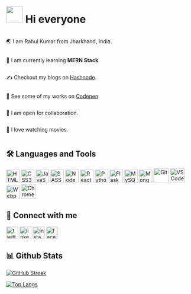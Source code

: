 <h1><img src="https://user-images.githubusercontent.com/18350557/176309783-0785949b-9127-417c-8b55-ab5a4333674e.gif" style="width:45px"/> Hi everyone</h1>
<!-- [Header](./github-header-image.png) -->
<!-- <img src="./github-header-image.png" alt="header image" width="100%" style="display: block"/> -->
<div style="display: flex;flex-direction:column;gap:-2px">
 <p>🌏 I am Rahul Kumar from Jharkhand, India.</p> 
 <p>🧠 I am currently learning <strong>MERN Stack</strong>.
 <p>✍ Checkout my blogs on <a href="https://rahulbaran.hashnode.dev/" target="_blank">Hashnode</a>.</p>
 <p>🚀 See some of my works on <a href="https://codepen.io/rahulbaran" target="_blank">Codepen</a>.</p>
 <p>🤝 I am open for collaboration.</p>
 <p>💜 I love watching movies.</p>
</div>
  
## 🛠️ Languages and Tools
<p align="left">
  <a href="https://developer.mozilla.org/en-US/docs/Glossary/HTML5" target="_blank" rel="noreferrer"><img src="https://cdn.jsdelivr.net/gh/devicons/devicon/icons/html5/html5-original.svg" width="36" height="36" alt="HTML5" /></a>
  <a href="https://www.w3.org/TR/CSS/#css" target="_blank" rel="noreferrer"><img src="https://cdn.jsdelivr.net/gh/devicons/devicon/icons/css3/css3-original.svg" width="36" height="36" alt="CSS3" /></a>
  <a href="https://developer.mozilla.org/en-US/docs/Web/JavaScript" target="_blank" rel="noreferrer"><img src="https://cdn.jsdelivr.net/gh/devicons/devicon/icons/javascript/javascript-original.svg" width="36" height="36" alt="JavaScript" /></a>
  <a href="https://sass-lang.com/" target="_blank" rel="noreferrer"><img src="https://cdn.jsdelivr.net/gh/devicons/devicon/icons/sass/sass-original.svg" width="36" height="36" alt="SASS" /></a>
   <a href="https://nodejs.org/en" target="_blank" rel="noreferrer"><img src="https://cdn.jsdelivr.net/gh/devicons/devicon/icons/nodejs/nodejs-original.svg" width="36" height="36" alt="NodeJS"/></a>
  <a href="https://reactjs.org/" target="_blank" rel="noreferrer"><img src="https://cdn.jsdelivr.net/gh/devicons/devicon/icons/react/react-original.svg" width="36" height="36" alt="React"/></a>
  <a href="https://www.python.org/" target="_blank" rel="noreferrer"><img src="https://cdn.jsdelivr.net/gh/devicons/devicon/icons/python/python-original.svg" width="36" height="36" alt="Python" /></a>
  <a href="https://flask.palletsprojects.com/en/2.0.x/" target="_blank" rel="noreferrer"><img src="https://cdn.jsdelivr.net/gh/devicons/devicon/icons/flask/flask-original.svg" width="36" height="36" alt="Flask" /></a>
  <a href="https://www.mysql.com/" target="_blank" rel="noreferrer"><img src="https://cdn.jsdelivr.net/gh/devicons/devicon/icons/mysql/mysql-original.svg" width="36" height="36" alt="MySQL" /></a>
 <a href="https://mongodb.com/" target="_blank" rel="noreferrer"><img src="https://cdn.jsdelivr.net/gh/devicons/devicon/icons/mongodb/mongodb-original.svg" width="36" height="36" alt="MongoDB" /></a>
  <a href="https://git-scm.com/" target="_blank" rel="noreferrer"><img src="https://cdn.jsdelivr.net/gh/devicons/devicon/icons/git/git-original.svg" title="Git" width="40" height="40"/></a>
  <a href="https://code.visualstudio.com/" target="_blank" rel="noreferrer"><img src="https://cdn.jsdelivr.net/gh/devicons/devicon/icons/vscode/vscode-original.svg" title="VSCode" width="40" height="40"/></a>
 <a href="https://webpack.js.org/" target="_blank" rel="noreferrer"><img src="https://cdn.jsdelivr.net/gh/devicons/devicon/icons/webpack/webpack-original.svg" width="36" height="36" alt="Webpack" /></a>
  <a href="https://www.google.com/intl/en_in/chrome/" target="_blank" rel="noreferrer"><img src="https://cdn.jsdelivr.net/gh/devicons/devicon/icons/chrome/chrome-original.svg" title="Chrome" width="40" height="40"/></a>
</p>

 ## 🤝 Connect with me
<p align="left"> 
  <a href="https://www.twitter.com/rahul9422dev" target="_blank" rel="noreferrer"><img src="https://cdn.jsdelivr.net/gh/devicons/devicon/icons/twitter/twitter-original.svg" width="32" height="32" alt="twitter" /></a>
<!--   <a href="https://www.github.com/rahulbaran" target="_blank" rel="noreferrer"><img src="https://cdn.jsdelivr.net/gh/devicons/devicon/icons/github/github-original.svg" width="32" height="32" alt="github" /></a>  -->
  <a href="https://www.linkedin.com/in/rahulbaran/" target="_blank" rel="noreferrer"><img src="https://cdn.jsdelivr.net/gh/devicons/devicon/icons/linkedin/linkedin-original.svg" width="32" height="32" alt="linkedin" /></a> 
<!--   <a href="https://www.codepen.io/rahulbaran" target="_blank" rel="noreferrer"><img src="https://cdn.jsdelivr.net/gh/devicons/devicon/icons/codepen/codepen-original.svg" width="32" height="32" alt="codepen" /></a> -->
  <a href="http://www.instagram.com/rahulkumar109422/" target="_blank" rel="noreferrer"><img src="https://cdn.simpleicons.org/instagram/eb2848" width="32" height="32" alt="instagram" /></a> 
 <a href="https://www.facebook.com/rahulkumar109422" target="_blank" rel="noreferrer"><img src="https://cdn.jsdelivr.net/gh/devicons/devicon/icons/facebook/facebook-original.svg" width="32" height="32" alt="facebook" /></a>
</p>

## 📊 Github Stats
<!-- [![Rahul Kumar's GitHub stats](https://github-readme-stats.vercel.app/api?username=rahulbaran&show_icons=true&theme=onedark&hide_border=true)](https://github.com/rahulbaran/github-readme-stats) -->

[![GitHub Streak](https://github-readme-streak-stats.herokuapp.com/?user=Rahulbaran&theme=onedark&hide_border=true)](https://git.io/streak-stats)

<!-- <img src="https://activity-graph.herokuapp.com/graph?username=Rahulbaran&theme=one-dark&hide_border=true"/> -->

[![Top Langs](https://github-readme-stats.vercel.app/api/top-langs/?username=rahulbaran&langs_count=4&hide=c%2B%2B,c,python,powershell,assembly&theme=onedark&hide_border=true&layout=compact)](https://github.com/anuraghazra/github-readme-stats)



                  
                  
               
                          
                     
